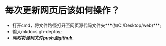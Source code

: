 # 每次更新网页后该如何操作？

- 打开cmd，将文件路径打开至网页源代码文件夹***(如C:/Desktop/web)***;
- 输入mkdocs gh-deploy;
- ***同时将源码文件push至github.***
